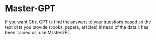 # Master-GPT

If you want Chat GPT to find the answers to your questions based on the text data you provide (books, papers, articles) instead of the data it has been trained on, use MasterGPT.
